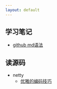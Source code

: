 ```yaml
---
layout: default
---
```


## 学习笔记
* [github md语法](/2020/01/30/md-001.html)

## 读源码
* netty
  * [优雅的编码技巧](/2020/01/30/netty-001.html)
  